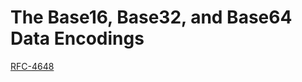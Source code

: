 The Base16, Base32, and Base64 Data Encodings
=============================================

[RFC-4648](http://tools.ietf.org/html/rfc4648)
